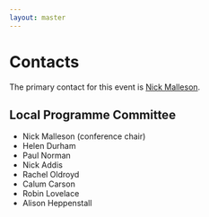 ```yaml
---
layout: master
---
```


Contacts
========

The primary contact for this event is [Nick
Malleson](mailto:N.Malleson06@leeds.ac.uk).

Local Programme Committee
-------------------------

* Nick Malleson (conference chair)
* Helen Durham
* Paul Norman 
* Nick Addis
* Rachel Oldroyd 
* Calum Carson
* Robin Lovelace
* Alison Heppenstall
